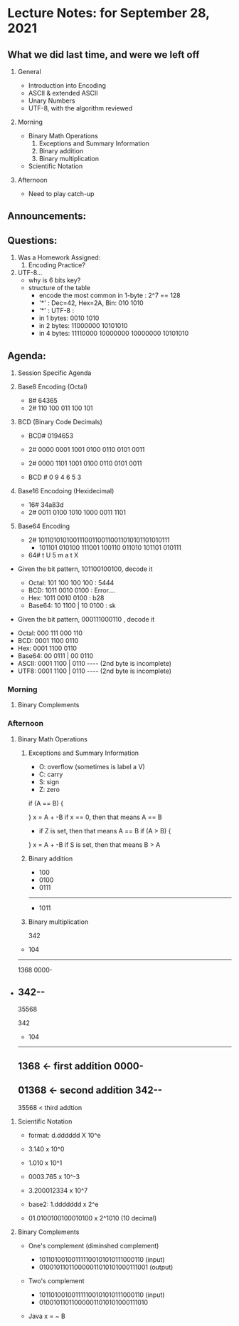 # Lecture Notes: for September 28, 2021 

## What we did last time, and were we left off
   1. General
      - Introduction into Encoding
      - ASCII & extended ASCII 
      - Unary Numbers
      - UTF-8, with the algorithm reviewed

   1. Morning
      - Binary Math Operations
        1. Exceptions and Summary Information
        1. Binary addition
        1. Binary multiplication 
      - Scientific Notation

   1. Afternoon
      - Need to play catch-up

## Announcements:

## Questions:
   1. Was a Homework Assigned:
      1. Encoding Practice?
   1. UTF-8...
      - why is 6 bits key?
      - structure of the table
        - encode the most common in 1-byte : 2^7 == 128
        - '\*' : Dec=42, Hex=2A, Bin:  010 1010
        - '\*' : UTF-8 :  
         - in 1 bytes: 0010 1010
         - in 2 bytes: 11000000 10101010
         - in 4 bytes: 11110000 10000000 10000000 10101010

## Agenda:
  1. Session Specific Agenda
  1. Base8 Encoding (Octal)
     - 8# 64365
     - 2# 110 100 011 100 101



  1. BCD (Binary Code Decimals)
     - BCD# 0194653
     - 2# 0000 0001 1001 0100 0110 0101 0011

     - 2# 0000 1101 1001 0100 0110 0101 0011
     - BCD # 0  <error> 9 4 6 5 3

 
  1. Base16 Encodoing (Hexidecimal)
     - 16# 34a83d
     - 2#  0011 0100 1010 1000 0011 1101 

  1. Base64 Encoding
     - 2# 101101010100111001100110011010101101010111
       - 101101 010100 111001 100110 011010 101101 010111
     - 64# t U 5 m a t X


  * Given the bit pattern, 101100100100, decode it
    - Octal:  101 100 100 100     : 5444 
    - BCD:    1011 0010 0100      : Error....
    - Hex:    1011 0010 0100      : b28 
    - Base64: 10 1100  | 10 0100  : sk 

  * Given the bit pattern, 000111000110 , decode it 
   - Octal:  000 111 000 110
   - BCD:    0001 1100 0110
   - Hex:    0001 1100 0110
   - Base64: 00 0111  |  00 0110
   - ASCII:  0001 1100 | 0110 ----   (2nd byte is incomplete)
   - UTF8:   0001 1100 | 0110 ----   (2nd byte is incomplete)

### Morning
  1. Binary Complements

### Afternoon
  1. Binary Math Operations
     1. Exceptions and Summary Information
        - O: overflow (sometimes is label a V)
        - C: carry
        - S: sign
        - Z: zero

        if (A == B) {

        }
        x = A + -B
        if x == 0, then that means A == B
          - if Z is set, then that means A == B
        if (A > B) {

        }
        x = A + -B
        if S is set, then that means  B > A


     1. Binary addition
        -  100
        -  0100
        -  0111
        - -----
        -  1011

     1. Binary multiplication 

        342
      * 104
      -----
       1368
      0000-
   +  342--
      ------
      35568

        342
      * 104
      -----
       1368  <- first addition
      0000-
      -----
      01368  <- second addition
      342-- 
      -----
      35568  < third addtion


  1. Scientific Notation
     - format: d.dddddd X 10^e
     - 3.140 x 10^0
     - 1.010 x 10^1
     - 0003.765 x 10^-3
     - 3.200012334 x 10^7

     - base2: 1.ddddddd x 2^e
     - 01.0100100100010100 x 2^1010    (10 decimal) 

  1. Binary Complements
     - One's complement (diminshed complement)
       * 101101001001111100101010111000110   (input)
       * 010010110110000011010101000111001   (output)
     - Two's complement 
       * 101101001001111100101010111000110   (input)
       * 010010110110000011010101000111010

      - Java   x = ~ B

